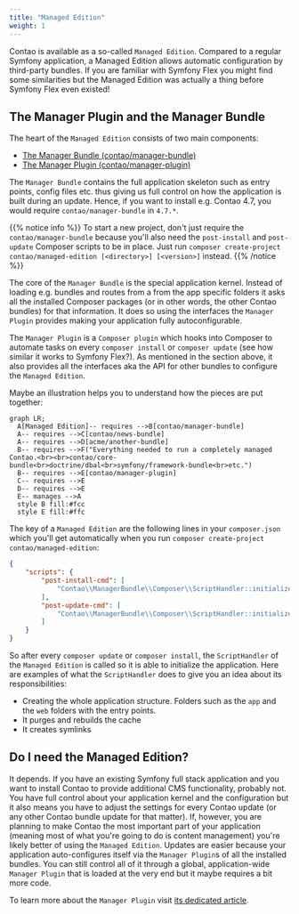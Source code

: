 ```yaml
---
title: "Managed Edition"
weight: 1
---
```


Contao is available as a so-called `Managed Edition`. Compared to a regular Symfony application, a Managed Edition
 allows automatic configuration by third-party bundles.
If you are familiar with Symfony Flex you might find some similarities but the Managed Edition was actually a thing
before Symfony Flex even existed!

## The Manager Plugin and the Manager Bundle

The heart of the `Managed Edition` consists of two main components:

* [The Manager Bundle (contao/manager-bundle)](https://github.com/contao/manager-bundle)
* [The Manager Plugin (contao/manager-plugin)](https://github.com/contao/manager-plugin)

The `Manager Bundle` contains the full application skeleton such as entry points, config files etc. thus giving us full
control on how the application is built during an update. Hence, if you want to install e.g. Contao 4.7, you would require
`contao/manager-bundle` in `4.7.*`.

{{% notice info %}}
To start a new project, don't just require the `contao/manager-bundle` because you'll also need the `post-install` and
`post-update` Composer scripts to be in place. Just run `composer create-project contao/managed-edition [<directory>] [<version>]` instead.
{{% /notice %}}

The core of the `Manager Bundle` is the special application kernel. Instead of loading e.g. bundles and routes from a
from the app specific folders it asks all the installed Composer packages (or in other words, the other Contao bundles)
for that information. It does so using the interfaces the `Manager Plugin` provides making your application fully
autoconfigurable. 

The `Manager Plugin` is a `Composer plugin` which hooks into Composer to automate tasks on every `composer install` or
`composer update` (see how similar it works to Symfony Flex?). As mentioned in the section above, it also provides all
the interfaces aka the API for other bundles to configure the `Managed Edition`.

Maybe an illustration helps you to understand how the pieces are put together:

```mermaid
graph LR;
  A[Managed Edition]-- requires -->B[contao/manager-bundle]
  A-- requires -->C[contao/news-bundle]
  A-- requires -->D[acme/another-bundle]
  B-- requires -->F("Everything needed to run a completely managed Contao.<br><br>contao/core-bundle<br>doctrine/dbal<br>symfony/framework-bundle<br>etc.")
  B-- requires -->E[contao/manager-plugin]
  C-- requires -->E
  D-- requires -->E
  E-- manages -->A
  style B fill:#fcc
  style E fill:#ffc
```

The key of a `Managed Edition` are the following lines in your `composer.json` which you'll get automatically when you
run `composer create-project contao/managed-edition`:

```json
{
    "scripts": {
        "post-install-cmd": [
            "Contao\\ManagerBundle\\Composer\\ScriptHandler::initializeApplication"
        ],
        "post-update-cmd": [
            "Contao\\ManagerBundle\\Composer\\ScriptHandler::initializeApplication"
        ]
    }
}
```

So after every `composer update` or `composer install`, the `ScriptHandler` of the `Managed Edition` is called so it is
able to initialize the application.
Here are examples of what the `ScriptHandler` does to give you an idea about its responsibilities:

* Creating the whole application structure. Folders such as the `app` and the `web` folders with the entry points.
* It purges and rebuilds the cache
* It creates symlinks

## Do I need the Managed Edition?

It depends. If you have an existing Symfony full stack application and you want to install Contao to provide additional
CMS functionality, probably not. You have full control about your application kernel and the configuration but it also
means you have to adjust the settings for every Contao update (or any other Contao bundle update for that matter).
If, however, you are planning to make Contao the most important part of your application (meaning most of what you're going
to do is content management) you're likely better of using the `Managed Edition`. Updates are easier because your application
auto-configures itself via the `Manager Plugin`s of all the installed bundles. You can still control all of it 
through a global, application-wide `Manager Plugin` that is loaded at the very end but it maybe requires a bit more code.

To learn more about the `Manager Plugin` visit [its dedicated article](manager-plugin). 
